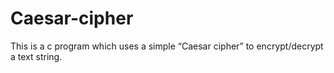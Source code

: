 # Caesar-cipher
This is a c program which uses a simple “Caesar cipher” to encrypt/decrypt a text string.
